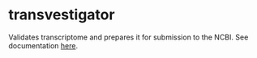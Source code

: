transvestigator
===============

Validates transcriptome and prepares it for submission to the NCBI. See documentation [here](http://genomeannotation.github.io/transvestigator/).

